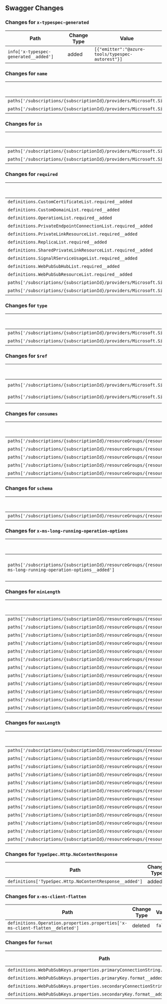 ## Swagger Changes

### Changes for `x-typespec-generated`

| Path | Change Type | Value |
|------|------------|-------|
| `info['x-typespec-generated__added']` | added | `[{"emitter":"@azure-tools/typespec-autorest"}]` |

### Changes for `name`

| Path | Change Type | Value |
|------|------------|-------|
| `paths['/subscriptions/{subscriptionId}/providers/Microsoft.SignalRService/locations/{location}/checkNameAvailability'].post.parameters[0].name__deleted` | deleted | `location` |
| `paths['/subscriptions/{subscriptionId}/providers/Microsoft.SignalRService/locations/{location}/usages'].get.parameters[0].name__deleted` | deleted | `location` |

### Changes for `in`

| Path | Change Type | Value |
|------|------------|-------|
| `paths['/subscriptions/{subscriptionId}/providers/Microsoft.SignalRService/locations/{location}/checkNameAvailability'].post.parameters[0].in__deleted` | deleted | `path` |
| `paths['/subscriptions/{subscriptionId}/providers/Microsoft.SignalRService/locations/{location}/usages'].get.parameters[0].in__deleted` | deleted | `path` |

### Changes for `required`

| Path | Change Type | Value |
|------|------------|-------|
| `definitions.CustomCertificateList.required__added` | added | `["value"]` |
| `definitions.CustomDomainList.required__added` | added | `["value"]` |
| `definitions.OperationList.required__added` | added | `["value"]` |
| `definitions.PrivateEndpointConnectionList.required__added` | added | `["value"]` |
| `definitions.PrivateLinkResourceList.required__added` | added | `["value"]` |
| `definitions.ReplicaList.required__added` | added | `["value"]` |
| `definitions.SharedPrivateLinkResourceList.required__added` | added | `["value"]` |
| `definitions.SignalRServiceUsageList.required__added` | added | `["value"]` |
| `definitions.WebPubSubHubList.required__added` | added | `["value"]` |
| `definitions.WebPubSubResourceList.required__added` | added | `["value"]` |
| `paths['/subscriptions/{subscriptionId}/providers/Microsoft.SignalRService/locations/{location}/checkNameAvailability'].post.parameters[0].required__deleted` | deleted | `true` |
| `paths['/subscriptions/{subscriptionId}/providers/Microsoft.SignalRService/locations/{location}/usages'].get.parameters[0].required__deleted` | deleted | `true` |

### Changes for `type`

| Path | Change Type | Value |
|------|------------|-------|
| `paths['/subscriptions/{subscriptionId}/providers/Microsoft.SignalRService/locations/{location}/checkNameAvailability'].post.parameters[0].type__deleted` | deleted | `string` |
| `paths['/subscriptions/{subscriptionId}/providers/Microsoft.SignalRService/locations/{location}/usages'].get.parameters[0].type__deleted` | deleted | `string` |

### Changes for `$ref`

| Path | Change Type | Value |
|------|------------|-------|
| `paths['/subscriptions/{subscriptionId}/providers/Microsoft.SignalRService/locations/{location}/checkNameAvailability'].post.parameters[0].$ref__added` | added | `../../../../../common-types/resource-management/v5/types.json#/parameters/LocationParameter` |
| `paths['/subscriptions/{subscriptionId}/providers/Microsoft.SignalRService/locations/{location}/usages'].get.parameters[0].$ref__added` | added | `../../../../../common-types/resource-management/v5/types.json#/parameters/LocationParameter` |

### Changes for `consumes`

| Path | Change Type | Value |
|------|------------|-------|
| `paths['/subscriptions/{subscriptionId}/resourceGroups/{resourceGroupName}/providers/Microsoft.SignalRService/webPubSub/{resourceName}/customCertificates/{certificateName}'].put.consumes__deleted` | deleted | `["application/json","text/json"]` |
| `paths['/subscriptions/{subscriptionId}/resourceGroups/{resourceGroupName}/providers/Microsoft.SignalRService/webPubSub/{resourceName}/customDomains/{name}'].put.consumes__deleted` | deleted | `["application/json","text/json"]` |
| `paths['/subscriptions/{subscriptionId}/resourceGroups/{resourceGroupName}/providers/Microsoft.SignalRService/webPubSub/{resourceName}/replicas/{replicaName}'].patch.consumes__deleted` | deleted | `["application/json","text/json"]` |
| `paths['/subscriptions/{subscriptionId}/resourceGroups/{resourceGroupName}/providers/Microsoft.SignalRService/webPubSub/{resourceName}/replicas/{replicaName}'].put.consumes__deleted` | deleted | `["application/json","text/json"]` |
| `paths['/subscriptions/{subscriptionId}/resourceGroups/{resourceGroupName}/providers/Microsoft.SignalRService/webPubSub/{resourceName}/replicas/{replicaName}/sharedPrivateLinkResources/{sharedPrivateLinkResourceName}'].put.consumes__deleted` | deleted | `["application/json","text/json"]` |

### Changes for `schema`

| Path | Change Type | Value |
|------|------------|-------|
| `paths['/subscriptions/{subscriptionId}/resourceGroups/{resourceGroupName}/providers/Microsoft.SignalRService/webPubSub/{resourceName}/regenerateKey'].post.responses.202.schema__deleted` | deleted | `{"$ref":"#/definitions/WebPubSubKeys"}` |

### Changes for `x-ms-long-running-operation-options`

| Path | Change Type | Value |
|------|------------|-------|
| `paths['/subscriptions/{subscriptionId}/resourceGroups/{resourceGroupName}/providers/Microsoft.SignalRService/webPubSub/{resourceName}/replicas/{replicaName}'].patch['x-ms-long-running-operation-options__added']` | added | `{"final-state-via":"azure-async-operation"}` |

### Changes for `minLength`

| Path | Change Type | Value |
|------|------------|-------|
| `paths['/subscriptions/{subscriptionId}/resourceGroups/{resourceGroupName}/providers/Microsoft.SignalRService/webPubSub/{resourceName}/replicas/{replicaName}/sharedPrivateLinkResources'].get.parameters[0].minLength__deleted` | deleted | `3` |
| `paths['/subscriptions/{subscriptionId}/resourceGroups/{resourceGroupName}/providers/Microsoft.SignalRService/webPubSub/{resourceName}/replicas/{replicaName}/sharedPrivateLinkResources'].get.parameters[1].minLength__deleted` | deleted | `3` |
| `paths['/subscriptions/{subscriptionId}/resourceGroups/{resourceGroupName}/providers/Microsoft.SignalRService/webPubSub/{resourceName}/replicas/{replicaName}/sharedPrivateLinkResources/{sharedPrivateLinkResourceName}'].get.parameters[0].minLength__deleted` | deleted | `3` |
| `paths['/subscriptions/{subscriptionId}/resourceGroups/{resourceGroupName}/providers/Microsoft.SignalRService/webPubSub/{resourceName}/replicas/{replicaName}/sharedPrivateLinkResources/{sharedPrivateLinkResourceName}'].get.parameters[1].minLength__deleted` | deleted | `3` |
| `paths['/subscriptions/{subscriptionId}/resourceGroups/{resourceGroupName}/providers/Microsoft.SignalRService/webPubSub/{resourceName}/replicas/{replicaName}/sharedPrivateLinkResources/{sharedPrivateLinkResourceName}'].get.parameters[2].minLength__deleted` | deleted | `3` |
| `paths['/subscriptions/{subscriptionId}/resourceGroups/{resourceGroupName}/providers/Microsoft.SignalRService/webPubSub/{resourceName}/replicas/{replicaName}/sharedPrivateLinkResources/{sharedPrivateLinkResourceName}'].put.parameters[0].minLength__deleted` | deleted | `3` |
| `paths['/subscriptions/{subscriptionId}/resourceGroups/{resourceGroupName}/providers/Microsoft.SignalRService/webPubSub/{resourceName}/replicas/{replicaName}/sharedPrivateLinkResources/{sharedPrivateLinkResourceName}'].put.parameters[1].minLength__deleted` | deleted | `3` |
| `paths['/subscriptions/{subscriptionId}/resourceGroups/{resourceGroupName}/providers/Microsoft.SignalRService/webPubSub/{resourceName}/replicas/{replicaName}/sharedPrivateLinkResources/{sharedPrivateLinkResourceName}'].put.parameters[2].minLength__deleted` | deleted | `3` |
| `paths['/subscriptions/{subscriptionId}/resourceGroups/{resourceGroupName}/providers/Microsoft.SignalRService/webPubSub/{resourceName}/sharedPrivateLinkResources'].get.parameters[0].minLength__deleted` | deleted | `3` |
| `paths['/subscriptions/{subscriptionId}/resourceGroups/{resourceGroupName}/providers/Microsoft.SignalRService/webPubSub/{resourceName}/sharedPrivateLinkResources/{sharedPrivateLinkResourceName}'].delete.parameters[1].minLength__deleted` | deleted | `3` |
| `paths['/subscriptions/{subscriptionId}/resourceGroups/{resourceGroupName}/providers/Microsoft.SignalRService/webPubSub/{resourceName}/sharedPrivateLinkResources/{sharedPrivateLinkResourceName}'].get.parameters[1].minLength__deleted` | deleted | `3` |
| `paths['/subscriptions/{subscriptionId}/resourceGroups/{resourceGroupName}/providers/Microsoft.SignalRService/webPubSub/{resourceName}/sharedPrivateLinkResources/{sharedPrivateLinkResourceName}'].put.parameters[1].minLength__deleted` | deleted | `3` |

### Changes for `maxLength`

| Path | Change Type | Value |
|------|------------|-------|
| `paths['/subscriptions/{subscriptionId}/resourceGroups/{resourceGroupName}/providers/Microsoft.SignalRService/webPubSub/{resourceName}/replicas/{replicaName}/sharedPrivateLinkResources'].get.parameters[0].maxLength__deleted` | deleted | `63` |
| `paths['/subscriptions/{subscriptionId}/resourceGroups/{resourceGroupName}/providers/Microsoft.SignalRService/webPubSub/{resourceName}/replicas/{replicaName}/sharedPrivateLinkResources'].get.parameters[1].maxLength__deleted` | deleted | `63` |
| `paths['/subscriptions/{subscriptionId}/resourceGroups/{resourceGroupName}/providers/Microsoft.SignalRService/webPubSub/{resourceName}/replicas/{replicaName}/sharedPrivateLinkResources/{sharedPrivateLinkResourceName}'].get.parameters[0].maxLength__deleted` | deleted | `63` |
| `paths['/subscriptions/{subscriptionId}/resourceGroups/{resourceGroupName}/providers/Microsoft.SignalRService/webPubSub/{resourceName}/replicas/{replicaName}/sharedPrivateLinkResources/{sharedPrivateLinkResourceName}'].get.parameters[1].maxLength__deleted` | deleted | `63` |
| `paths['/subscriptions/{subscriptionId}/resourceGroups/{resourceGroupName}/providers/Microsoft.SignalRService/webPubSub/{resourceName}/replicas/{replicaName}/sharedPrivateLinkResources/{sharedPrivateLinkResourceName}'].get.parameters[2].maxLength__deleted` | deleted | `63` |
| `paths['/subscriptions/{subscriptionId}/resourceGroups/{resourceGroupName}/providers/Microsoft.SignalRService/webPubSub/{resourceName}/replicas/{replicaName}/sharedPrivateLinkResources/{sharedPrivateLinkResourceName}'].put.parameters[0].maxLength__deleted` | deleted | `63` |
| `paths['/subscriptions/{subscriptionId}/resourceGroups/{resourceGroupName}/providers/Microsoft.SignalRService/webPubSub/{resourceName}/replicas/{replicaName}/sharedPrivateLinkResources/{sharedPrivateLinkResourceName}'].put.parameters[1].maxLength__deleted` | deleted | `63` |
| `paths['/subscriptions/{subscriptionId}/resourceGroups/{resourceGroupName}/providers/Microsoft.SignalRService/webPubSub/{resourceName}/replicas/{replicaName}/sharedPrivateLinkResources/{sharedPrivateLinkResourceName}'].put.parameters[2].maxLength__deleted` | deleted | `63` |
| `paths['/subscriptions/{subscriptionId}/resourceGroups/{resourceGroupName}/providers/Microsoft.SignalRService/webPubSub/{resourceName}/sharedPrivateLinkResources'].get.parameters[0].maxLength__deleted` | deleted | `63` |
| `paths['/subscriptions/{subscriptionId}/resourceGroups/{resourceGroupName}/providers/Microsoft.SignalRService/webPubSub/{resourceName}/sharedPrivateLinkResources/{sharedPrivateLinkResourceName}'].delete.parameters[1].maxLength__deleted` | deleted | `63` |
| `paths['/subscriptions/{subscriptionId}/resourceGroups/{resourceGroupName}/providers/Microsoft.SignalRService/webPubSub/{resourceName}/sharedPrivateLinkResources/{sharedPrivateLinkResourceName}'].get.parameters[1].maxLength__deleted` | deleted | `63` |
| `paths['/subscriptions/{subscriptionId}/resourceGroups/{resourceGroupName}/providers/Microsoft.SignalRService/webPubSub/{resourceName}/sharedPrivateLinkResources/{sharedPrivateLinkResourceName}'].put.parameters[1].maxLength__deleted` | deleted | `63` |

### Changes for `TypeSpec.Http.NoContentResponse`

| Path | Change Type | Value |
|------|------------|-------|
| `definitions['TypeSpec.Http.NoContentResponse__added']` | added | `{"type":"object"}` |

### Changes for `x-ms-client-flatten`

| Path | Change Type | Value |
|------|------------|-------|
| `definitions.Operation.properties.properties['x-ms-client-flatten__deleted']` | deleted | `false` |

### Changes for `format`

| Path | Change Type | Value |
|------|------------|-------|
| `definitions.WebPubSubKeys.properties.primaryConnectionString.format__added` | added | `password` |
| `definitions.WebPubSubKeys.properties.primaryKey.format__added` | added | `password` |
| `definitions.WebPubSubKeys.properties.secondaryConnectionString.format__added` | added | `password` |
| `definitions.WebPubSubKeys.properties.secondaryKey.format__added` | added | `password` |

